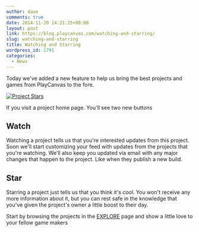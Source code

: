 ```yaml
---
author: dave
comments: true
date: 2014-11-20 14:21:25+00:00
layout: post
link: https://blog.playcanvas.com/watching-and-starring/
slug: watching-and-starring
title: Watching and Starring
wordpress_id: 1791
categories:
  - News
---
```


Today we've added a new feature to help us bring the best projects and games from PlayCanvas to the fore.

[![Project Stars](https://blog.playcanvas.com/wp-content/uploads/2014/11/Overview___Dashboard___swooop___PlayCanvas___3D_HTML5___WebGL_Game_Engine.jpg)](https://blog.playcanvas.com/wp-content/uploads/2014/11/Overview___Dashboard___swooop___PlayCanvas___3D_HTML5___WebGL_Game_Engine.jpg)

If you visit a project home page. You'll see two new buttons

## Watch

Watching a project tells us that you're interested updates from this project. Soon we'll start customizing your feed with updates from the projects that you're watching. We'll also keep you updated via email with any major changes that happen to the project. Like when they publish a new build.

## Star

Starring a project just tells us that you think it's cool. You won't receive any more information about it, but you can rest safe in the knowledge that you've given the project's owner a little boost to their day.

Start by browsing the projects in the [EXPLORE](https://playcanvas.com/play) page and show a little love to your fellow game makers
